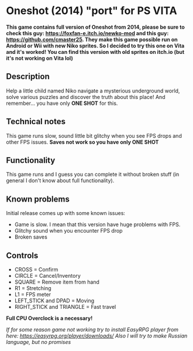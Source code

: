 # Oneshot (2014) "port" for PS VITA

**This game contains full version of Oneshot from 2014, please be sure to check this guy: https://foxfan-e.itch.io/newko-mod and this guy: https://github.com/cmaster25. They make this game possible run on Android or Wii with new Niko sprites. So I decided to try this one on Vita and it's worked! You can find this version with old sprites on itch.io (but it's not working on Vita lol)**

## Description 

Help a little child named Niko navigate a mysterious underground world, solve various puzzles and discover the truth about this place! And remember... you have only **ONE SHOT** for this.


## Technical notes

This game runs slow, sound little bit glitchy when you see FPS drops and other FPS issues. **Saves not work so you have only ONE SHOT**


## Functionality 

This game runs and I guess you can complete it without broken stuff (in general I don't know about full functionality).


## Known problems 

Initial release comes up with some known issues:

- Game is slow. I mean that this version have huge problems with FPS.
- Glitchy sound when you encounter FPS drop
- Broken saves

## Controls

- CROSS = Confirm
- CIRCLE = Cancel/Inventory 
- SQUARE = Remove item from hand
- R1 = Stretching
- L1 = FPS meter
- LEFT_STICK and DPAD = Moving
- RIGHT_STICK and TRIANGLE = Fast travel

**Full CPU Overclock is a necessary!**

*If for some reason game not working try to install EasyRPG player from here: https://easyrpg.org/player/downloads/
Also I will try to make Russian language, but no promises*
